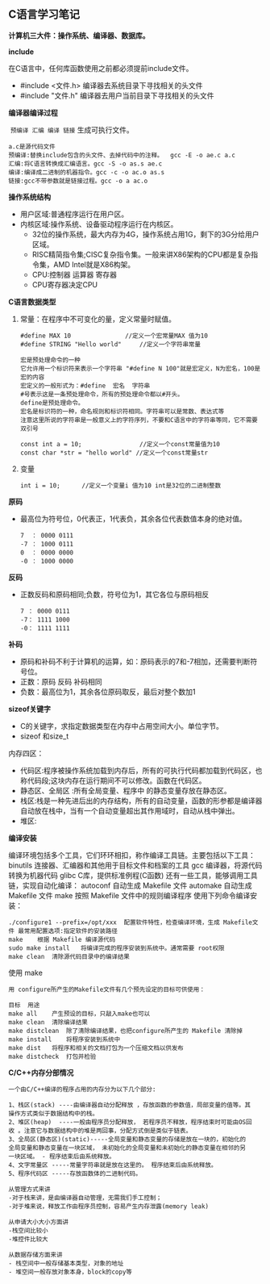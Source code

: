## C语言学习笔记 ##

**计算机三大件：操作系统、编译器、数据库。**

**include**

在C语言中，任何库函数使用之前都必须提前include文件。

- \#include <文件.h>          编译器去系统目录下寻找相关的头文件
- \#include "文件.h"           编译器去用户当前目录下寻找相关的头文件

**编译器编译过程**

​	 `预编译 汇编 编译 链接` 生成可执行文件。

```shell
a.c是源代码文件
预编译:替换include包含的头文件、去掉代码中的注释。  gcc -E -o ae.c a.c
汇编:将C语言转换成汇编语言。gcc -S -o as.s ae.c
编译:编译成二进制的机器指令。gcc -c -o ac.o as.s   
链接:gcc不带参数就是链接过程。gcc -o a ac.o
```
**操作系统结构**

- 用户区域:普通程序运行在用户区。
- 内核区域:操作系统、设备驱动程序运行在内核区。
  - 32位的操作系统，最大内存为4G，操作系统占用1G，剩下的3G分给用户区域。
  - RISC精简指令集;CISC复杂指令集。一般来讲X86架构的CPU都是复杂指令集，AMD Intel就是X86构架。
  - CPU:控制器 运算器 寄存器
  - CPU寄存器决定CPU

**C语言数据类型**

1. 常量：在程序中不可变化的量，定义常量时赋值。

   ```
   #define MAX 10  				//定义一个宏常量MAX 值为10
   #define STRING "Hello world" 	//定义一个字符串常量
   
   宏是预处理命令的一种
   它允许用一个标识符来表示一个字符串 "#define N 100"就是宏定义，N为宏名，100是宏的内容
   宏定义的一般形式为：#define  宏名  字符串
   #号表示这是一条预处理命令，所有的预处理命令都以#开头。
   define是预处理命令。
   宏名是标识符的一种，命名规则和标识符相同。字符串可以是常数、表达式等
   注意这里所说的字符串是一般意义上的字符序列，不要和C语言中的字符串等同，它不需要双引号
   
   const int a = 10;				//定义一个const常量值为10
   const char *str = "hello world" //定义一个const常量str
   ```

2. 变量

   ```
   int i = 10;		//定义一个变量i 值为10 int是32位的二进制整数
   ```

**原码**

- 最高位为符号位，0代表正，1代表负，其余各位代表数值本身的绝对值。

  ```
  7  ： 0000 0111
  -7 ： 1000 0111
  0  ： 0000 0000
  -0 ： 1000 0000
  ```

**反码**

- 正数反码和原码相同;负数，符号位为1，其它各位与原码相反

  ```
  7 ： 0000 0111
  -7： 1111 1000
  -0： 1111 1111
  ```

**补码**

- 原码和补码不利于计算机的运算，如：原码表示的7和-7相加，还需要判断符号位。
- 正数：原码 反码 补码相同
- 负数：最高位为1，其余各位原码取反，最后对整个数加1	 

 **sizeof关键字**

- C的关键字，求指定数据类型在内存中占用空间大小。单位字节。
- sizeof 和size_t

内存四区：

- 代码区:程序被操作系统加载到内存后，所有的可执行代码都加载到代码区，也称代码段;这块内存在运行期间不可以修改。函数在代码区。
- 静态区、全局区 :所有全局变量、程序中 的静态变量存放在静态区。
- 栈区:栈是一种先进后出的内存结构，所有的自动变量，函数的形参都是编译器自动放在栈中，当有一个自动变量超出其作用域时，自动从栈中弹出。 
- 堆区:

**编译安装**

​	编译环境包括多个工具，它们环环相扣，称作编译工具链。主要包括以下工具：
	binutils	连接器、汇编器和其他用于目标文件和档案的工具
	gcc		编译器，将源代码转换为机器代码
	glibc        C库，提供标准例程(C函数)	
	还有一些工具，能够调用工具链，实现自动化编译：
	autoconf	自动生成 Makefile 文件
	automake	自动生成 Makefile 文件
	make		按照 Makefile 文件中的规则编译程序
使用下列命令编译安装：

	./configure1 --prefix=/opt/xxx	配置软件特性，检查编译环境，生成 Makefile文件	最常用配置选项:指定软件的安装路径
	make	根据 Makefile 编译源代码
	sudo make install 	将编译完成的程序安装到系统中。通常需要 root权限
	make clean 	清除源代码目录中的编译结果

使用 make

	用 configure所产生的Makefile文件有几个预先设定的目标可供使用：
	
	目标	用途
	make all	产生预设的目标，只敲入make也可以
	make clean	清除编译结果
	make distclean	除了清除编译结果，也把configure所产生的 Makefile 清除掉
	make install	将程序安装到系统中
	make dist	将程序和相关的文档打包为一个压缩文档以供发布
	make distcheck	打包并检验
**C/C++内存分部情况**

	一个由C/C++编译的程序占用的内存分为以下几个部分:
	
	1、栈区(stack) ----由编译器自动分配释放 ，存放函数的参数值，局部变量的值等。其
	操作方式类似于数据结构中的栈。
	2、堆区(heap)  ----一般由程序员分配释放， 若程序员不释放，程序结束时可能由OS回
	收 。注意它与数据结构中的堆是两回事，分配方式倒是类似于链表。
	3、全局区(静态区)(static)-----全局变量和静态变量的存储是放在一块的，初始化的
	全局变量和静态变量在一块区域， 未初始化的全局变量和未初始化的静态变量在相邻的另
	一块区域。 - 程序结束后由系统释放。
	4、文字常量区 -----常量字符串就是放在这里的。 程序结束后由系统释放。
	5、程序代码区 -----存放函数体的二进制代码。
	
	从管理方式来讲
	-对于栈来讲，是由编译器自动管理，无需我们手工控制；
	-对于堆来说，释放工作由程序员控制，容易产生内存泄露(memory leak)
	
	从申请大小大小方面讲
	-栈空间比较小
	-堆控件比较大
	
	从数据存储方面来讲
	- 栈空间中一般存储基本类型，对象的地址
	- 堆空间一般存放对象本身，block的copy等